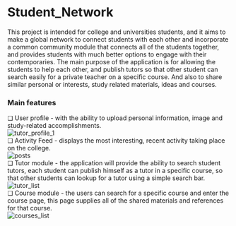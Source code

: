 # Student_Network
This project is intended for college and universities students, and it aims to make a global network to connect students 
with each other and incorporate a common community module that connects all of the students together, and provides students with
much better options to engage with their contemporaries.
The main purpose of the application is for allowing the students to help each other, and publish tutors so that other student
can search easily for a private teacher on a specific course. And also to share similar personal or interests, 
study related materials, ideas and courses.

### Main features
❏	User profile -  with the ability to upload personal information, image and study-related accomplishments. <br/> 
![tutor_profile_1](https://user-images.githubusercontent.com/13778567/44947013-42027580-ae0f-11e8-8b24-e1d15124d6b4.png) <br/> 
❏	Activity Feed - displays the most interesting, recent activity taking place on the college.  <br/> 
![posts](https://user-images.githubusercontent.com/13778567/44946967-9d803380-ae0e-11e8-8057-34d86518789e.png) <br/> 
❏	Tutor module - the application will provide the ability to search student tutors, each student can publish himself as a tutor
in a specific course, so that other students can lookup for a tutor using a simple search bar.  <br/> 
![tutor_list](https://user-images.githubusercontent.com/13778567/44946978-d4eee000-ae0e-11e8-8364-b095cb199b3b.png) <br/> 
❏	Course module - the users can search for a specific course and enter the course page, this page supplies all of the shared 
materials and references for that course.  <br/>
![courses_list](https://user-images.githubusercontent.com/13778567/44946998-15e6f480-ae0f-11e8-904d-303781ca2353.png) <br/>
